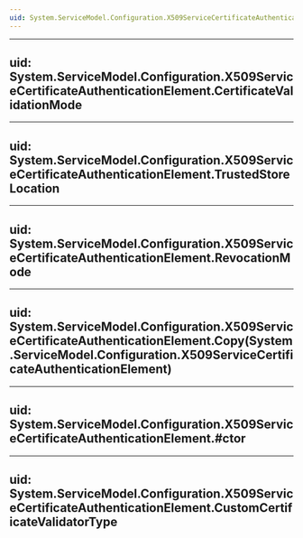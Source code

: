 ```yaml
---
uid: System.ServiceModel.Configuration.X509ServiceCertificateAuthenticationElement
---
```


---
uid: System.ServiceModel.Configuration.X509ServiceCertificateAuthenticationElement.CertificateValidationMode
---

---
uid: System.ServiceModel.Configuration.X509ServiceCertificateAuthenticationElement.TrustedStoreLocation
---

---
uid: System.ServiceModel.Configuration.X509ServiceCertificateAuthenticationElement.RevocationMode
---

---
uid: System.ServiceModel.Configuration.X509ServiceCertificateAuthenticationElement.Copy(System.ServiceModel.Configuration.X509ServiceCertificateAuthenticationElement)
---

---
uid: System.ServiceModel.Configuration.X509ServiceCertificateAuthenticationElement.#ctor
---

---
uid: System.ServiceModel.Configuration.X509ServiceCertificateAuthenticationElement.CustomCertificateValidatorType
---
